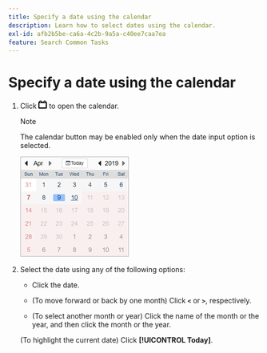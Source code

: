 ```yaml
---
title: Specify a date using the calendar
description: Learn how to select dates using the calendar.
exl-id: afb2b5be-ca6a-4c2b-9a5a-c40ee7caa7ea
feature: Search Common Tasks
---
```

# Specify a date using the calendar

1. Click ![Calendar button](/help/search-social-commerce/assets/calendar-date-range.png "Calendar button") to open the calendar.

   >[!NOTE]
   >
   >The calendar button may be enabled only when the date input option is selected.

   ![Opened calendar](/help/search-social-commerce/assets/calendar-full.png "Opened calendar")

1. Select the date using any of the following options:

   * Click the date.

   * (To move forward or back by one month) Click **`<`** or **`>`**, respectively.
   
   * (To select another month or year) Click the name of the month or the year, and then click the month or the year.
   
   (To highlight the current date) Click **[!UICONTROL Today]**.
